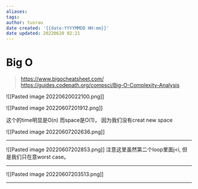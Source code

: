 ```yaml
---
aliases: 
tags:
author: tusrau
date created: '{{date:YYYYMMDD HH:mm}}'
date updated: 20220620 02:21
---
```


# Big O

>https://www.bigocheatsheet.com/
>https://guides.codepath.org/compsci/Big-O-Complexity-Analysis

![[Pasted image 20220620022100.png]]

![[Pasted image 20220607201912.png]]

这个的time明显是O(n)
而space是O(1)， 因为我们没有creat new space

![[Pasted image 20220607202636.png]]

---
![[Pasted image 20220607202853.png]]
注意这里虽然第二个loop里面j<i, 但是我们只在意worst case。

---
![[Pasted image 20220607203513.png]]

---
